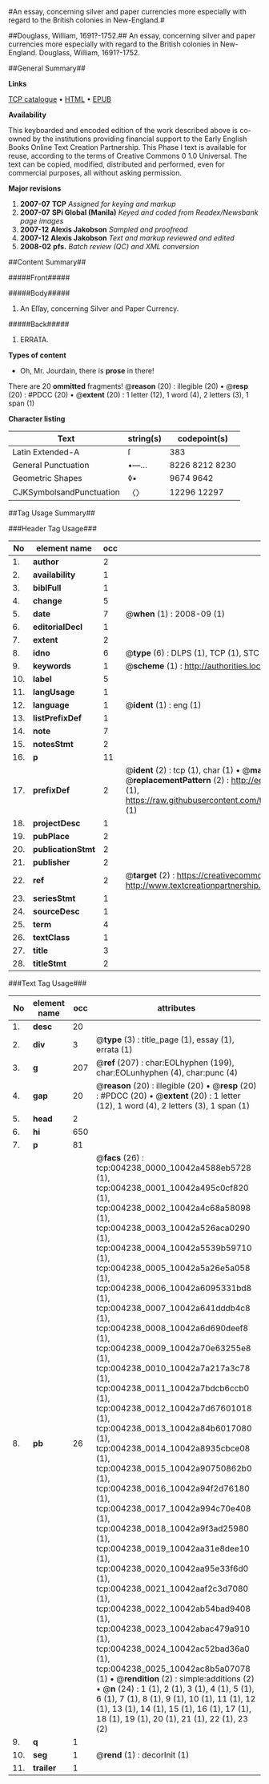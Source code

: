 #An essay, concerning silver and paper currencies more especially with regard to the British colonies in New-England.#

##Douglass, William, 1691?-1752.##
An essay, concerning silver and paper currencies more especially with regard to the British colonies in New-England.
Douglass, William, 1691?-1752.

##General Summary##

**Links**

[TCP catalogue](http://www.ota.ox.ac.uk/tcp/)  • 
[HTML](http://tei.it.ox.ac.uk/tcp/Texts-HTML/free/N03/N03466.html)  • 
[EPUB](http://tei.it.ox.ac.uk/tcp/Texts-EPUB/free/N03/N03466.epub)

**Availability**

This keyboarded and encoded edition of the
	       work described above is co-owned by the institutions
	       providing financial support to the Early English Books
	       Online Text Creation Partnership. This Phase I text is
	       available for reuse, according to the terms of Creative
	       Commons 0 1.0 Universal. The text can be copied,
	       modified, distributed and performed, even for
	       commercial purposes, all without asking permission.

**Major revisions**

1. __2007-07__ __TCP__ *Assigned for keying and markup*
1. __2007-07__ __SPi Global (Manila)__ *Keyed and coded from Readex/Newsbank page images*
1. __2007-12__ __Alexis Jakobson__ *Sampled and proofread*
1. __2007-12__ __Alexis Jakobson__ *Text and markup reviewed and edited*
1. __2008-02__ __pfs.__ *Batch review (QC) and XML conversion*

##Content Summary##

#####Front#####

#####Body#####

1. An Eſſay, concerning Silver and Paper Currency.

#####Back#####

1. ERRATA.

**Types of content**

  * Oh, Mr. Jourdain, there is **prose** in there!

There are 20 **ommitted** fragments! 
 @__reason__ (20) : illegible (20)  •  @__resp__ (20) : #PDCC (20)  •  @__extent__ (20) : 1 letter (12), 1 word (4), 2 letters (3), 1 span (1)

**Character listing**


|Text|string(s)|codepoint(s)|
|---|---|---|
|Latin Extended-A|ſ|383|
|General Punctuation|•—…|8226 8212 8230|
|Geometric Shapes|◊▪|9674 9642|
|CJKSymbolsandPunctuation|〈〉|12296 12297|

##Tag Usage Summary##

###Header Tag Usage###

|No|element name|occ|attributes|
|---|---|---|---|
|1.|__author__|2||
|2.|__availability__|1||
|3.|__biblFull__|1||
|4.|__change__|5||
|5.|__date__|7| @__when__ (1) : 2008-09 (1)|
|6.|__editorialDecl__|1||
|7.|__extent__|2||
|8.|__idno__|6| @__type__ (6) : DLPS (1), TCP (1), STC (1), NOTIS (1), IMAGE-SET (1), EVANS-CITATION (1)|
|9.|__keywords__|1| @__scheme__ (1) : http://authorities.loc.gov/ (1)|
|10.|__label__|5||
|11.|__langUsage__|1||
|12.|__language__|1| @__ident__ (1) : eng (1)|
|13.|__listPrefixDef__|1||
|14.|__note__|7||
|15.|__notesStmt__|2||
|16.|__p__|11||
|17.|__prefixDef__|2| @__ident__ (2) : tcp (1), char (1)  •  @__matchPattern__ (2) : ([0-9\-]+):([0-9IVX]+) (1), (.+) (1)  •  @__replacementPattern__ (2) : http://eebo.chadwyck.com/downloadtiff?vid=$1&page=$2 (1), https://raw.githubusercontent.com/textcreationpartnership/Texts/master/tcpchars.xml#$1 (1)|
|18.|__projectDesc__|1||
|19.|__pubPlace__|2||
|20.|__publicationStmt__|2||
|21.|__publisher__|2||
|22.|__ref__|2| @__target__ (2) : https://creativecommons.org/publicdomain/zero/1.0/ (1), http://www.textcreationpartnership.org/docs/. (1)|
|23.|__seriesStmt__|1||
|24.|__sourceDesc__|1||
|25.|__term__|4||
|26.|__textClass__|1||
|27.|__title__|3||
|28.|__titleStmt__|2||


###Text Tag Usage###

|No|element name|occ|attributes|
|---|---|---|---|
|1.|__desc__|20||
|2.|__div__|3| @__type__ (3) : title_page (1), essay (1), errata (1)|
|3.|__g__|207| @__ref__ (207) : char:EOLhyphen (199), char:EOLunhyphen (4), char:punc (4)|
|4.|__gap__|20| @__reason__ (20) : illegible (20)  •  @__resp__ (20) : #PDCC (20)  •  @__extent__ (20) : 1 letter (12), 1 word (4), 2 letters (3), 1 span (1)|
|5.|__head__|2||
|6.|__hi__|650||
|7.|__p__|81||
|8.|__pb__|26| @__facs__ (26) : tcp:004238_0000_10042a4588eb5728 (1), tcp:004238_0001_10042a495c0cf820 (1), tcp:004238_0002_10042a4c68a58098 (1), tcp:004238_0003_10042a526aca0290 (1), tcp:004238_0004_10042a5539b59710 (1), tcp:004238_0005_10042a5a26e5a058 (1), tcp:004238_0006_10042a6095331bd8 (1), tcp:004238_0007_10042a641dddb4c8 (1), tcp:004238_0008_10042a6d690deef8 (1), tcp:004238_0009_10042a70e63255e8 (1), tcp:004238_0010_10042a7a217a3c78 (1), tcp:004238_0011_10042a7bdcb6ccb0 (1), tcp:004238_0012_10042a7d67601018 (1), tcp:004238_0013_10042a84b6017080 (1), tcp:004238_0014_10042a8935cbce08 (1), tcp:004238_0015_10042a90750862b0 (1), tcp:004238_0016_10042a94f2d76180 (1), tcp:004238_0017_10042a994c70e408 (1), tcp:004238_0018_10042a9f3ad25980 (1), tcp:004238_0019_10042aa31e8dee10 (1), tcp:004238_0020_10042aa95e33f6d0 (1), tcp:004238_0021_10042aaf2c3d7080 (1), tcp:004238_0022_10042ab54bad9408 (1), tcp:004238_0023_10042abac479a910 (1), tcp:004238_0024_10042ac52bad36a0 (1), tcp:004238_0025_10042ac8b5a07078 (1)  •  @__rendition__ (2) : simple:additions (2)  •  @__n__ (24) : 1 (1), 2 (1), 3 (1), 4 (1), 5 (1), 6 (1), 7 (1), 8 (1), 9 (1), 10 (1), 11 (1), 12 (1), 13 (1), 14 (1), 15 (1), 16 (1), 17 (1), 18 (1), 19 (1), 20 (1), 21 (1), 22 (1), 23 (2)|
|9.|__q__|1||
|10.|__seg__|1| @__rend__ (1) : decorInit (1)|
|11.|__trailer__|1||

